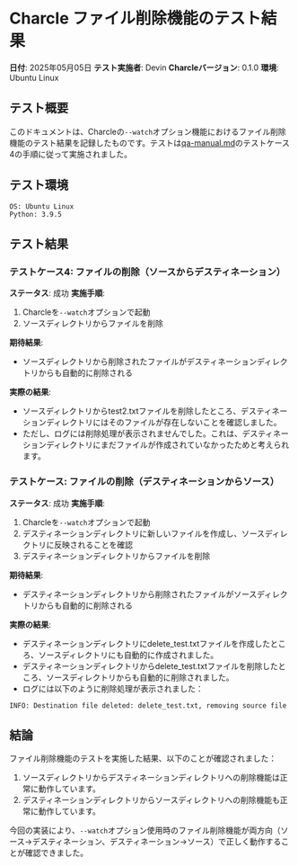 # Charcle ファイル削除機能のテスト結果

**日付**: 2025年05月05日
**テスト実施者**: Devin
**Charcleバージョン**: 0.1.0
**環境**: Ubuntu Linux

## テスト概要

このドキュメントは、Charcleの`--watch`オプション機能におけるファイル削除機能のテスト結果を記録したものです。テストは[qa-manual.md](qa-manual.md)のテストケース4の手順に従って実施されました。

## テスト環境

```
OS: Ubuntu Linux
Python: 3.9.5
```

## テスト結果

### テストケース4: ファイルの削除（ソースからデスティネーション）
**ステータス**: 成功
**実施手順**:
1. Charcleを`--watch`オプションで起動
2. ソースディレクトリからファイルを削除

**期待結果**:
- ソースディレクトリから削除されたファイルがデスティネーションディレクトリからも自動的に削除される

**実際の結果**:
- ソースディレクトリからtest2.txtファイルを削除したところ、デスティネーションディレクトリにはそのファイルが存在しないことを確認しました。
- ただし、ログには削除処理が表示されませんでした。これは、デスティネーションディレクトリにまだファイルが作成されていなかったためと考えられます。

### テストケース: ファイルの削除（デスティネーションからソース）
**ステータス**: 成功
**実施手順**:
1. Charcleを`--watch`オプションで起動
2. デスティネーションディレクトリに新しいファイルを作成し、ソースディレクトリに反映されることを確認
3. デスティネーションディレクトリからファイルを削除

**期待結果**:
- デスティネーションディレクトリから削除されたファイルがソースディレクトリからも自動的に削除される

**実際の結果**:
- デスティネーションディレクトリにdelete_test.txtファイルを作成したところ、ソースディレクトリにも自動的に作成されました。
- デスティネーションディレクトリからdelete_test.txtファイルを削除したところ、ソースディレクトリからも自動的に削除されました。
- ログには以下のように削除処理が表示されました：
```
INFO: Destination file deleted: delete_test.txt, removing source file
```

## 結論

ファイル削除機能のテストを実施した結果、以下のことが確認されました：

1. ソースディレクトリからデスティネーションディレクトリへの削除機能は正常に動作しています。
2. デスティネーションディレクトリからソースディレクトリへの削除機能も正常に動作しています。

今回の実装により、`--watch`オプション使用時のファイル削除機能が両方向（ソース→デスティネーション、デスティネーション→ソース）で正しく動作することが確認できました。
